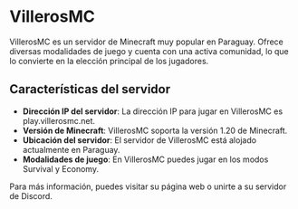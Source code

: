 # VillerosMC

VillerosMC es un servidor de Minecraft muy popular en Paraguay. Ofrece diversas modalidades de juego y cuenta con una activa comunidad, lo que lo convierte en la elección principal de los jugadores.

## Características del servidor

- **Dirección IP del servidor**: La dirección IP para jugar en VillerosMC es play.villerosmc.net.
- **Versión de Minecraft**: VillerosMC soporta la versión 1.20 de Minecraft.
- **Ubicación del servidor**: El servidor de VillerosMC está alojado actualmente en Paraguay.
- **Modalidades de juego**: En VillerosMC puedes jugar en los modos Survival y Economy.

Para más información, puedes visitar su página web o unirte a su servidor de Discord.
